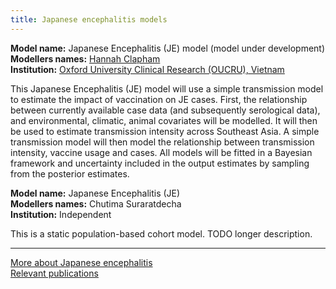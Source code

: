 ```yaml
---
title: Japanese encephalitis models
---
```


**Model name:** Japanese Encephalitis (JE) model (model under development)  
**Modellers names:** [Hannah Clapham](https://www.researchgate.net/profile/Hannah_Clapham)   
**Institution:** [Oxford University Clinical Research (OUCRU), Vietnam](https://www.tropicalmedicine.ox.ac.uk/vietnam-oucru)

This Japanese Encephalitis (JE) model will use a simple transmission model to estimate the impact of vaccination on JE cases. First, the relationship between currently available case data (and subsequently serological data), and environmental, climatic, animal covariates will be modelled. It will then be used to estimate transmission intensity across Southeast Asia. A simple transmission model will then model the relationship between transmission intensity, vaccine usage and cases.  All models will be fitted in a Bayesian framework and uncertainty included in the output estimates by sampling from the posterior estimates.



<div id="independent"></div>

**Model name:** Japanese Encephalitis (JE)  
**Modellers names:** Chutima Suraratdecha    
**Institution:** Independent

This is a static population-based cohort model. TODO longer description.

---

[More about Japanese encephalitis](/diseases/je)  
[Relevant publications](/publications#je)
